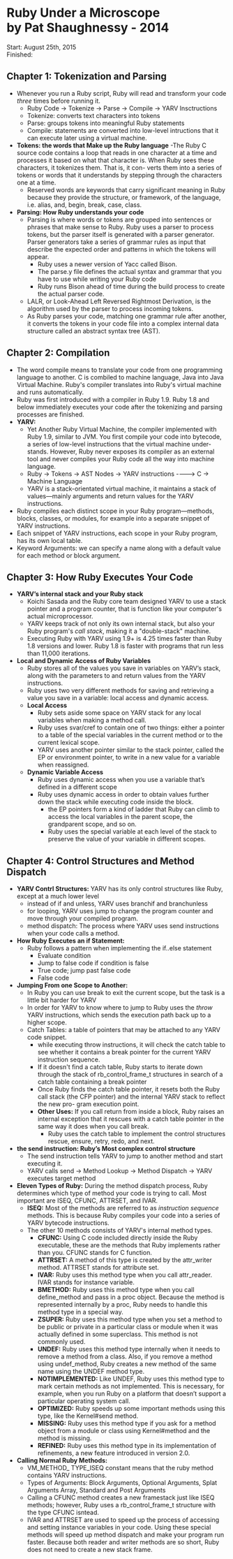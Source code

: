 # Ruby Under a Microscope <br/> by Pat Shaughnessy - 2014

Start: August 25th, 2015 <br/>
Finished: 

## Chapter 1: Tokenization and Parsing
  - Whenever you run a Ruby script, Ruby will read and transform your code *three* times before running it.
    - Ruby Code -> Tokenize -> Parse -> Compile -> YARV Insctructions
    - Tokenize: converts text characters into tokens
    - Parse: groups tokens into meaningful Ruby statements
    - Compile: statements are converted into low-level intructions that it can execute later using a virtual machine. 
  - **Tokens: the words that Make up the Ruby language**
    -The Ruby C source code contains a loop that reads in one character at a time and processes it based on what that character is. When Ruby sees these characters, it tokenizes them. That is, it con- verts them into a series of tokens or words that it understands by stepping through the characters one at a time. 
    - Reserved words are keywords that carry significant meaning in Ruby because they provide the structure, or framework, of the language, i.e. alias, and, begin, break, case, class.
  - **Parsing: How Ruby understands your code**
    - Parsing is where words or tokens are grouped into sentences or phrases that make sense to Ruby. Ruby uses a parser to process tokens, but the parser itself is generated with a parser generator. Parser generators take a series of grammar rules as input that describe the expected order and patterns in which the tokens will appear.
      - Ruby uses a newer version of Yacc called Bison. 
      - The parse.y file defines the actual syntax and grammar that you have to use while writing your Ruby code
      - Ruby runs Bison ahead of time during the build process to create the actual parser code. 
    - LALR, or Look-Ahead Left Reversed Rightmost Derivation, is the algorithm used by the parser to process incoming tokens. 
    - As Ruby parses your code, matching one grammar rule after another, it converts the tokens in your code file into a complex internal data structure called an abstract syntax tree (AST). 

## Chapter 2: Compilation
  - The word compile means to translate your code from one programming language to another. C is combiled to machine language, Java into Java Virtual Machine. Ruby's compiler translates into Ruby's virtual machine and runs automatically. 
  - Ruby was first introduced with a compiler in Ruby 1.9. Ruby 1.8 and below immediately executes your code after the tokenizing and parsing processes are finished.
  - **YARV:** 
    - Yet Another Ruby Virtual Machine, the compiler implemented with Ruby 1.9, similar to JVM. You first compile your code into bytecode, a series of low-level instructions that the virtual machine under- stands. However, Ruby never exposes its compiler as an external tool and never compiles your Ruby code all the way into machine language. 
    - Ruby -> Tokens -> AST Nodes -> YARV instructions ----> C -> Machine Language
    - YARV is a stack-orientated virtual machine, it maintains a stack of values—mainly arguments and return values for the YARV instructions.
  - Ruby compiles each distinct scope in your Ruby program—methods, blocks, classes, or modules, for example into a separate snippet of YARV instructions.
  - Each snippet of YARV instructions, each scope in your Ruby program, has its own local table.
  - Keyword Arguments: we can specify a name along with a default value for each method or block argument.

## Chapter 3: How Ruby Executes Your Code
  - **YARV’s internal stack and your Ruby stack**
    - Koichi Sasada and the Ruby core team designed YARV to use a stack pointer and a program counter, that is function like your computer's actual microprocessor. 
    - YARV keeps track of not only its own internal stack, but also your Ruby program's *call stack*, making it a "double-stack" machine. 
    - Executing Ruby with YARV using 1.9+ is 4.25 times faster than Ruby 1.8 versions and lower. Ruby 1.8 is faster with programs that run less than 11,000 iterations. 
  - **Local and Dynamic Access of Ruby Variables**
    - Ruby stores all of the values you save in variables on YARV’s stack, along with the parameters to and return values from the YARV instructions.
    - Ruby uses two very different methods for saving and retrieving a value you save in a variable: local access and dynamic access.
    - **Local Access**
      - Ruby sets aside some space on YARV stack for any local variables when making a method call. 
      - Ruby uses svar/cref to contain one of two things: either a pointer to a table of the special variables in the current method or to the current lexical scope. 
      - YARV uses another pointer similar to the stack pointer, called the EP or environment pointer, to write in a new value for a variable when reassigned. 
    - **Dynamic Variable Access**
      - Ruby uses dynamic access when you use a variable that’s defined in a different scope
      - Ruby uses dynamic access in order to obtain values further down the stack while executing code inside the block. 
        - the EP pointers form a kind of ladder that Ruby can climb to access the local variables in the parent scope, the grandparent scope, and so on.
        - Ruby uses the special variable at each level of the stack to preserve the value of your variable in different scopes.

## Chapter 4: Control Structures and Method Dispatch
  - **YARV Contrl Structures:**
    YARV has its only control structures like Ruby, except at a much lower level
    - instead of if and unless, YARV uses branchif and branchunless
    - for looping, YARV uses jump to change the program counter and move through your compiled program.
    - method dispatch: The process where YARV uses send instructions
    when your code calls a method.
  - **How Ruby Executes an if Statement:**
    - Ruby follows a pattern when implementing the if..else statement
      - Evaluate condition
      - Jump to false code if condition is false
      - True code; jump past false code
      - False code
  - **Jumping From one Scope to Another:**
    - In Ruby you can use break to exit the current scope, but the task is a little bit harder for YARV
    - In order for YARV to know where to jump to Ruby uses the *throw* YARV instructions, which sends the execution path back up to a higher scope. 
    - Catch Tables: a table of pointers that may be attached to any YARV code snippet. 
      - while executing throw instructions, it will check the catch table to see whether it contains a break pointer for the current YARV instruction sequence. 
      - If it doesn't find a catch table, Ruby starts to iterate down through the stack of rb_control_frame_t structures in search of a catch table containing a break pointer
      - Once Ruby finds the catch table pointer, it resets both the Ruby call stack (the CFP pointer) and the internal YARV stack to reflect the new pro- gram execution point.
      - **Other Uses:** If you call return from inside a block, Ruby raises an internal exception that it rescues with a catch table pointer in the same way it does when you call break. 
        - Ruby uses the catch table to implement the control structures rescue, ensure, retry, redo, and next.
  - **the send instruction: Ruby’s Most complex control structure**
    - The send instruction tells YARV to jump to another method and start executing it.
    - YARV calls send -> Method Lookup -> Method Dispatch -> YARV executes target method
  - **Eleven Types of Ruby:**
    During the method dispatch process, Ruby determines which type of method your code is trying to call. Most important are ISEQ, CFUNC, ATTRSET, and IVAR.
    - **ISEQ:** Most of the methods are referred to as *instruction sequence* methods. This is because Ruby compiles your code into a series of YARV bytecode instructions. 
    - The other 10 methods consists of YARV's internal method types. 
      - **CFUNC:** Using C code included directly inside the Ruby executable, these are the methods that Ruby implements rather than you. CFUNC stands for C function.
      - **ATTRSET:** A method of this type is created by the attr_writer method. ATTRSET stands for attribute set.
      - **IVAR:** Ruby uses this method type when you call attr_reader. IVAR stands for instance variable.
      - **BMETHOD:** Ruby uses this method type when you call define_method and pass in a proc object. Because the method is represented internally by a proc, Ruby needs to handle this method type in a special way.
      - **ZSUPER:** Ruby uses this method type when you set a method to be public or private in a particular class or module when it was actually defined in some superclass. This method is not commonly used.
      - **UNDEF:** Ruby uses this method type internally when it needs to remove a method from a class. Also, if you remove a method using undef_method, Ruby creates a new method of the same name using the UNDEF method type.
      - **NOTIMPLEMENTED:** Like UNDEF, Ruby uses this method type to mark certain methods as not implemented. This is necessary, for example, when you run Ruby on a platform that doesn’t support a particular operating system call.
      - **OPTIMIZED:** Ruby speeds up some important methods using this type, like the Kernel#send method.
      - **MISSING:** Ruby uses this method type if you ask for a method object from a module or class using Kernel#method and the method is missing.
      - **REFINED:** Ruby uses this method type in its implementation of refinements, a new feature introduced in version 2.0.
  - **Calling Normal Ruby Methods:** 
    - VM_METHOD_ TYPE_ISEQ constant means that the ruby method contains YARV instructions. 
    - Types of Arguments: Block Arguments, Optional Arguments, Splat Arguments Array, Standard and Post Arguments
    - Calling a CFUNC method creates a new framestack just like ISEQ methods; however, Ruby uses a rb_control_frame_t structure with the type CFUNC isntead. 
    - IVAR and ATTRSET are used to speed up the process of accessing and setting instance variables in your code. Using these special methods will speed up method dispatch and make your program run faster. Because both reader and writer methods are so short, Ruby does not need to create a new stack frame. 















